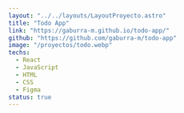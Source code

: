 ```yaml
---
layout: "../../layouts/LayoutProyecto.astro"
title: "Todo App"
link: "https://gaburra-m.github.io/todo-app/"
github: "https://github.com/gaburra-m/todo-app"
image: "/proyectos/todo.webp"
techs:
  - React
  - JavaScript
  - HTML
  - CSS
  - Figma
status: true
---
```


